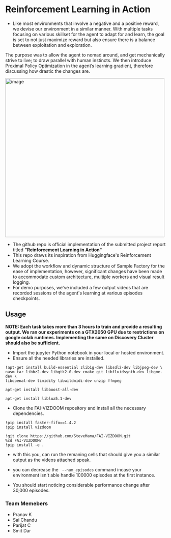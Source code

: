 # Reinforcement Learning in Action

- Like most environments that involve a negative and a positive reward, we devise our environment in a similar manner. With multiple tasks focusing on various skillset for the agent to adapt for and learn, the goal is set to not just maximize reward but also ensure there is a balance between exploitation and exploration. 

The purpose was to allow the agent to nomad around, and get mechanically strive to live; to draw parallel with human instincts. We then introduce Proximal Policy Optimization in the agent’s learning gradient, therefore discussing how drastic the changes are. 

<img width="500" alt="image" src="https://github.com/SteveMama/FAI-VIZDOOM/assets/17807913/7481e785-a224-420e-9867-b829a8acc038">


- The github repo is official implementation of the submitted project report titled **"Reinforcement Learning in Action"**
- This repo draws its inspiration from Huggingface's Reinforcement Learning Course.
- We adopt the workflow and dynamic structure of Sample Factory for the ease of implementation, however, significant changes have been made to accommodate custom architecture, multiple workers and visual result logging.
- For demo purposes, we've included a few output videos that are recorded sessions of the agent's learning at various episodes checkpoints.

## Usage

**NOTE: Each task takes more than 3 hours to train and provide a resulting output. We ran our experiments on a GTX2050 GPU due to restrictions on google colab runtimes. Implementing the same on Discovery Cluster should also be sufficient.**

- Import the jupyter Python notebook in your local or hosted environment.
- Ensure all the needed libraries are installed.

```
!apt-get install build-essential zlib1g-dev libsdl2-dev libjpeg-dev \
nasm tar libbz2-dev libgtk2.0-dev cmake git libfluidsynth-dev libgme-dev \
libopenal-dev timidity libwildmidi-dev unzip ffmpeg

apt-get install libboost-all-dev

apt-get install liblua5.1-dev
```

- Clone the FAI-VIZDOOM repository and install all the necessary dependencies.

``` 
!pip install faster-fifo==1.4.2
!pip install vizdoom

!git clone https://github.com/SteveMama/FAI-VIZDOOM.git 
%cd FAI-VIZDOOM/
!pip install -e .
```

- with this you, can run the remaning cells that should give you a similar output as the videos attached speak.

- you can decrease the  ``` --num_episodes``` command incase your environment isn't able handle 100000 episodes at the first instance.
- You should start noticing considerable performance change after 30,000 episodes.


### Team Memebers
- Pranav K
- Sai Chandu
- Parijat C
- Smit Dar
